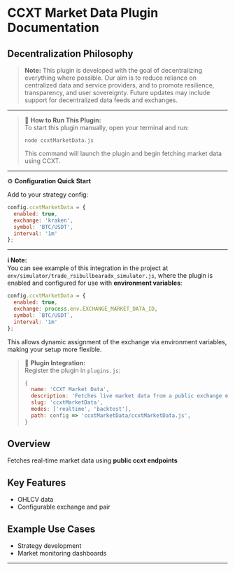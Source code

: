 # CCXT Market Data Plugin Documentation

## Decentralization Philosophy

> **Note:** This plugin is developed with the goal of decentralizing everything where possible. Our aim is to reduce reliance on centralized data and service providers, and to promote resilience, transparency, and user sovereignty. Future updates may include support for decentralized data feeds and exchanges.

---

> 🚀 **How to Run This Plugin:**  
> To start this plugin manually, open your terminal and run:  
>
> ```
> node ccxtMarketData.js
> ```
>
> This command will launch the plugin and begin fetching market data using CCXT.

---

⚙️ **Configuration Quick Start**

Add to your strategy config:

```js
config.ccxtMarketData = {
  enabled: true,
  exchange: 'kraken',
  symbol: 'BTC/USDT',
  interval: '1m'
};
```

---

**ℹ️ Note:**  
You can see example of this integration in the project at  
`env/simulator/trade_rsibullbearadx_simulator.js`, where the plugin is enabled and configured for use with **environment variables**:

```js
config.ccxtMarketData = {
  enabled: true,
  exchange: process.env.EXCHANGE_MARKET_DATA_ID,
  symbol: `BTC/USDT`,
  interval: '1m'
};
```
This allows dynamic assignment of the exchange via environment variables, making your setup more flexible.

>
> 🧩 **Plugin Integration:**  
> Register the plugin in `plugins.js`:
>
> ```js
> {
>   name: 'CCXT Market Data',
>   description: 'Fetches live market data from a public exchange endpoint',
>   slug: 'ccxtMarketData',
>   modes: ['realtime', 'backtest'],
>   path: config => 'ccxtMarketData/ccxtMarketData.js',
> }
> ```

## Overview

Fetches real-time market data using **public ccxt endpoints**

## Key Features

- OHLCV data
- Configurable exchange and pair

## Example Use Cases

- Strategy development
- Market monitoring dashboards

---
